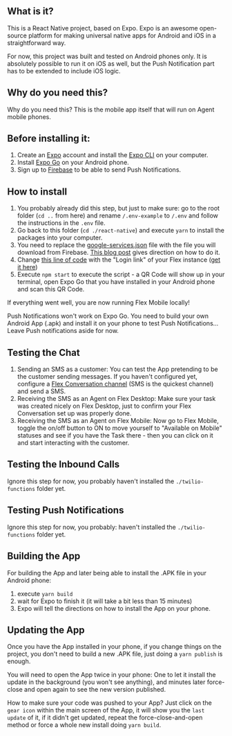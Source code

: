 ## What is it?

This is a React Native project, based on Expo. Expo is an awesome open-source platform for making universal native apps for Android and iOS in a straightforward way.

For now, this project was built and tested on Android phones only. It is absolutely possible to run it on iOS as well, but the Push Notification part has to be extended to include iOS logic.

## Why do you need this?

Why do you need this? This is the mobile app itself that will run on Agent mobile phones.

## Before installing it:

1. Create an [Expo](https://expo.dev/) account and install the [Expo CLI](https://docs.expo.dev/get-started/installation/) on your computer.
2. Install [Expo Go](https://play.google.com/store/apps/details?id=host.exp.exponent&hl=en&gl=US) on your Android phone.
3. Sign up to [Firebase](https://firebase.google.com/) to be able to send Push Notifications.

## How to install

1. You probably already did this step, but just to make sure: go to the root folder (`cd ..` from here) and rename `/.env-example` to `/.env` and follow the instructions in the `.env` file.
2. Go back to this folder (`cd ./react-native`) and execute `yarn` to install the packages into your computer.
3. You need to replace the [google-services.json](https://github.com/bruno222/flex-mobile/blob/main/react-native/google-services.json) file with the file you will download from Firebase. [This blog post](https://medium.com/geekculture/first-class-push-notifications-for-expo-apps-4bd7bbb9a01a) gives direction on how to do it.
4. Change [this line of code](https://github.com/bruno222/flex-mobile/blob/main/react-native/screens/Login.tsx#L6) with the "Login link" of your Flex instance ([get it here](https://console.twilio.com/us1/develop/flex/manage/single-sign-on?frameUrl=%2Fconsole%2Fflex%2Fsingle-sign-on%3Fx-target-region%3Dus1))
5. Execute `npm start` to execute the script - a QR Code will show up in your terminal, open Expo Go that you have installed in your Android phone and scan this QR Code.

If everything went well, you are now running Flex Mobile locally!

Push Notifications won't work on Expo Go. You need to build your own Android App (.apk) and install it on your phone to test Push Notifications... Leave Push notifications aside for now.

## Testing the Chat

1. Sending an SMS as a customer: You can test the App pretending to be the customer sending messages. If you haven't configured yet, configure a [Flex Conversation channel](https://www.twilio.com/docs/flex/conversations) (SMS is the quickest channel) and send a SMS.
2. Receiving the SMS as an Agent on Flex Desktop: Make sure your task was created nicely on Flex Desktop, just to confirm your Flex Conversation set up was properly done.
3. Receiving the SMS as an Agent on Flex Mobile: Now go to Flex Mobile, toggle the on/off button to ON to move yourself to "Available on Mobile" statuses and see if you have the Task there - then you can click on it and start interacting with the customer.

## Testing the Inbound Calls

Ignore this step for now, you probably haven't installed the `./twilio-functions` folder yet.

## Testing Push Notifications

Ignore this step for now, you probably: haven't installed the `./twilio-functions` folder yet.

## Building the App

For building the App and later being able to install the .APK file in your Android phone:

1. execute `yarn build`
2. wait for Expo to finish it (it will take a bit less than 15 minutes)
3. Expo will tell the directions on how to install the App on your phone.

## Updating the App

Once you have the App installed in your phone, if you change things on the project, you don't need to build a new .APK file, just doing a `yarn publish` is enough.

You will need to open the App twice in your phone: One to let it install the update in the background (you won't see anything), and minutes later force-close and open again to see the new version published.

How to make sure your code was pushed to your App? Just click on the `gear icon` within the main screen of the App, it will show you the `last update` of it, if it didn't get updated, repeat the force-close-and-open method or force a whole new install doing `yarn build`.
